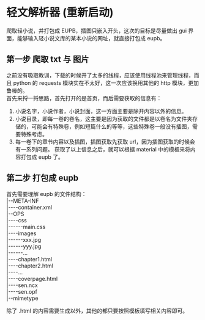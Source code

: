 # 轻文解析器 (重新启动)

爬取轻小说，并打包成 EUPB，插图只嵌入开头，这次的目标是尽量做出 gui 界面，能够输入轻小说文库的某本小说的网址，就直接打包成 eupb。

## 第一步 爬取 txt 与 图片

之前没有吸取教训，下载的时候开了太多的线程，应该使用线程池来管理线程，而且 python 的 requests 模块实在不太好，这一次应该换用其他的 http 模块，更加鲁棒的。  
首先来捋一捋思路，首先打开的是首页，而后需要获取的信息有：
1. 小说名字，小说作者，小说封面，这一方面主要是除开内容以外的信息。
2. 小说目录，即每一卷的卷名，这主要是因为获取的文件都是以卷名为文件夹存储的，可能会有特殊卷，例如短篇什么的等等，这些特殊卷一般没有插图，需要特殊考虑。
3. 每一卷下的章节内容以及插图，插图获取先获取 url，因为插图获取的时候会有一系列问题。
获取了以上信息之后，就可以根据 material 中的模板来将内容打包成 eupb 了。

## 第二步 打包成 eupb

首先需要理解 eupb 的文件结构：  
|--META-INF  
|----container.xml  
|--OPS  
|----css  
|------main.css  
|----images  
|------xxx.jpg  
|------yyy.jpg  
|------...  
|----chapter1.html  
|----chapter2.html  
|----...  
|----coverpage.html  
|----sen.ncx  
|----sen.opf  
|--mimetype  
  
除了 .html 的内容需要生成以外，其他的都只要按照模板填写相关内容即可。